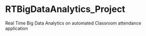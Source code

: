 # RTBigDataAnalytics_Project
Real Time Big Data Analytics on automated Classroom attendance application
